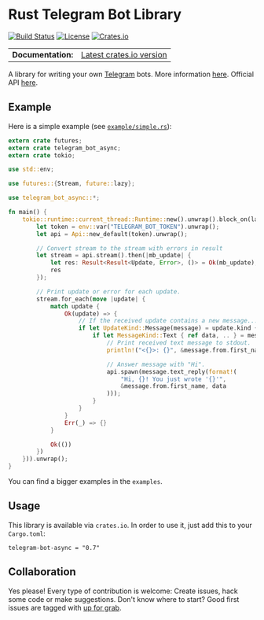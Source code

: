 Rust Telegram Bot Library
=========================
[![Build Status](https://img.shields.io/travis/crackcomm/telegram-bot/master.svg)](https://travis-ci.org/crackcomm/telegram-bot)
[![License](https://img.shields.io/github/license/crackcomm/telegram-bot.svg)]()
[![Crates.io](https://img.shields.io/crates/v/telegram-bot-async.svg)](https://crates.io/crates/telegram-bot-async)

<table>
  <tbody>
    <tr>
      <td><b>Documentation:</b></td>
      <td><a href="https://docs.rs/telegram-bot-async/">Latest crates.io version</a></td>
    </tr>
  </tbody>
</table>

A library for writing your own [Telegram](https://telegram.org/) bots. More information [here](https://core.telegram.org/bots). Official API [here](https://core.telegram.org/bots/api).

## Example
Here is a simple example (see [`example/simple.rs`](https://github.com/crackcomm/telegram-bot/blob/master/lib/examples/simple.rs)):

``` rust
extern crate futures;
extern crate telegram_bot_async;
extern crate tokio;

use std::env;

use futures::{Stream, future::lazy};

use telegram_bot_async::*;

fn main() {
    tokio::runtime::current_thread::Runtime::new().unwrap().block_on(lazy(|| {
        let token = env::var("TELEGRAM_BOT_TOKEN").unwrap();
        let api = Api::new_default(token).unwrap();

        // Convert stream to the stream with errors in result
        let stream = api.stream().then(|mb_update| {
            let res: Result<Result<Update, Error>, ()> = Ok(mb_update);
            res
        });

        // Print update or error for each update.
        stream.for_each(move |update| {
            match update {
                Ok(update) => {
                    // If the received update contains a new message...
                    if let UpdateKind::Message(message) = update.kind {
                        if let MessageKind::Text { ref data, .. } = message.kind {
                            // Print received text message to stdout.
                            println!("<{}>: {}", &message.from.first_name, data);

                            // Answer message with "Hi".
                            api.spawn(message.text_reply(format!(
                                "Hi, {}! You just wrote '{}'",
                                &message.from.first_name, data
                            )));
                        }
                    }
                }
                Err(_) => {}
            }

            Ok(())
        })
    })).unwrap();
}
```
You can find a bigger examples in the `examples`.

## Usage
This library is available via `crates.io`. In order to use it, just add this to your `Cargo.toml`:

```
telegram-bot-async = "0.7"
```

## Collaboration
Yes please! Every type of contribution is welcome: Create issues, hack some code or make suggestions. Don't know where to start? Good first issues are tagged with [up for grab](https://github.com/crackcomm/telegram-bot/issues?q=is%3Aissue+is%3Aopen+label%3A%22up+for+grab%22).
